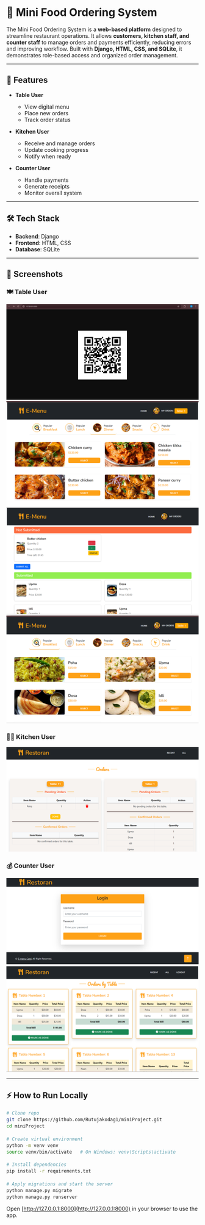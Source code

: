 # 🍴 Mini Food Ordering System

The Mini Food Ordering System is a **web-based platform** designed to streamline restaurant operations. It allows **customers, kitchen staff, and counter staff** to manage orders and payments efficiently, reducing errors and improving workflow. Built with **Django, HTML, CSS, and SQLite**, it demonstrates role-based access and organized order management.

---


## 🚀 Features

- **Table User**
  - View digital menu
  - Place new orders
  - Track order status

- **Kitchen User**
  - Receive and manage orders
  - Update cooking progress
  - Notify when ready

- **Counter User**
  - Handle payments
  - Generate receipts
  - Monitor overall system

---

## 🛠️ Tech Stack

- **Backend**: Django  
- **Frontend**: HTML, CSS  
- **Database**: SQLite  

---

## 📸 Screenshots

### 🍽️ Table User
![Table User Screenshot](screenshots/table1.png) 
![Table User Screenshot](screenshots/table2.png)  
![Table User Screenshot](screenshots/table3.png)  
![Table User Screenshot](screenshots/table4.png)    

### 👨‍🍳 Kitchen User
![Kitchen User Screenshot](screenshots/kitchen.png)    

### 💰 Counter User
![Counter User Screenshot](screenshots/counter1.png)  
![Counter User Screenshot](screenshots/counter2.png)  

---

## ⚡ How to Run Locally

```bash
# Clone repo
git clone https://github.com/Rutujakodag1/miniProject.git
cd miniProject

# Create virtual environment
python -m venv venv
source venv/bin/activate   # On Windows: venv\Scripts\activate

# Install dependencies
pip install -r requirements.txt

# Apply migrations and start the server
python manage.py migrate
python manage.py runserver
```
Open [http://127.0.0.1:8000](http://127.0.0.1:8000) in your browser to use the app.

